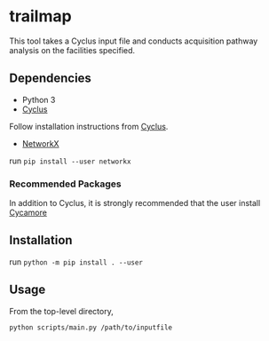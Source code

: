# trailmap

This tool takes a Cyclus input file and conducts acquisition pathway analysis on the facilities specified.

## Dependencies

* Python 3
* [Cyclus](https://github.com/cyclus/cyclus)

Follow installation instructions from [Cyclus](https://github.com/cyclus/cyclus).

* [NetworkX](https://networkx.github.io/)

run `pip install --user networkx`

### Recommended Packages

In addition to Cyclus, it is strongly recommended that the user install [Cycamore](https://github.com/cyclus/cycamore)

## Installation

run `python -m pip install . --user`

## Usage

From the top-level directory,

`python scripts/main.py /path/to/inputfile`
